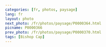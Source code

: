 ```yaml
---
categories: [fr, photos, paysage]
lang: fr
layout: photo
next_photo: /fr/photos/paysage/P0000364.html
picname: P0000366
prev_photo: /fr/photos/paysage/P0000370.html
tags: [Bishop Cap]
---
```

